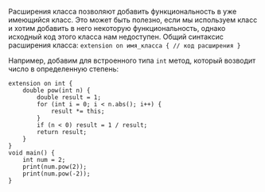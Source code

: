
Расширения класса позволяют добавить функциональность в уже имеющийся класс. Это может быть полезно, если мы используем класс и хотим добавить в него некоторую функциональность, однако исходный код этого класса нам недоступен. Общий синтаксис расширения класса: 
``extension on имя_класса { // код расширения }``

Например, добавим для встроенного типа `int` метод, который возводит число в определенную степень:
```run-dart
extension on int {
	double pow(int n) {
		double result = 1;
		for (int i = 0; i < n.abs(); i++) {
			result *= this;
		}
		if (n < 0) result = 1 / result;
		return result;
	}
}
void main() {
	int num = 2;
	print(num.pow(2));
	print(num.pow(-2));
}
```
